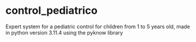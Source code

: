 # control_pediatrico
Expert system for a pediatric control for children from 1 to 5 years old, made in python version 3.11.4 using the pyknow library

